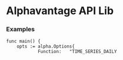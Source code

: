 # Alphavantage API Lib

### Examples

```
func main() {
	opts := alpha.Options{
			Function:   "TIME_SERIES_DAILY